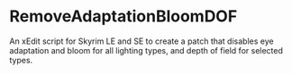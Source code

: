 # RemoveAdaptationBloomDOF
An xEdit script for Skyrim LE and SE to create a patch that disables eye adaptation and bloom for all lighting types, and depth of field for selected types.
